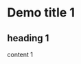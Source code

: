 Demo title 1
========================================

heading 1
----------------------------------------

content 1


